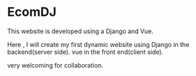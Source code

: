 # EcomDJ
This  website  is developed using a Django and Vue.

Here , I will create my first dynamic website using Django in the backend(server side).
vue in the front end(client side).


 very welcoming for collaboration.
